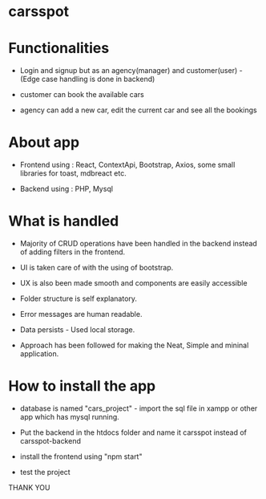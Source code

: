 # carsspot

# Functionalities 

- Login and signup but as an agency(manager) and customer(user) - (Edge case handling is done in backend)

- customer can book the available cars 

- agency can add a new car, edit the current car and see all the bookings 


# About app 

- Frontend using : React, ContextApi, Bootstrap, Axios, some small libraries for toast, mdbreact etc.

- Backend using : PHP, Mysql


# What is handled 

- Majority of CRUD operations have been handled in the backend instead of adding filters in the frontend.

- UI is taken care of with the using of bootstrap.

- UX is also been made smooth and components are easily accessible

- Folder structure is self explanatory.

- Error messages are human readable.

- Data persists - Used local storage.

- Approach has been followed for making the Neat, Simple and mininal application.

# How to install the app 

- database is named "cars_project" - import the sql file in xampp or other app which has mysql running.

- Put the backend in the htdocs folder and name it carsspot instead of carsspot-backend

- install the frontend using "npm start"

- test the project 


THANK YOU
